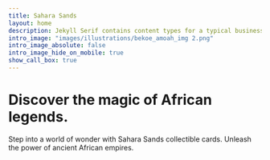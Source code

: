 ```yaml
---
title: Sahara Sands
layout: home
description: Jekyll Serif contains content types for a typical business website. The theme is fully responsive, blazing fast and artfully illustrated.
intro_image: "images/illustrations/bekoe_amoah_img 2.png"
intro_image_absolute: false
intro_image_hide_on_mobile: true
show_call_box: true
---
```


# Discover the magic of African legends.

Step into a world of wonder with Sahara Sands collectible cards. Unleash the power of ancient African empires.